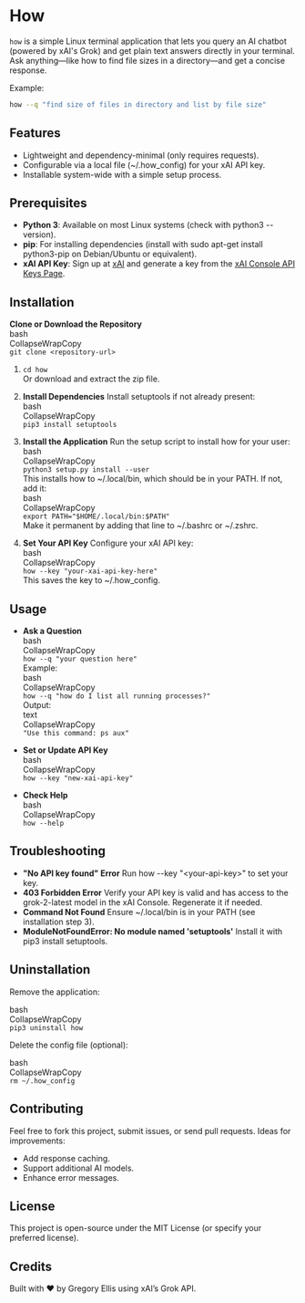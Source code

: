 # How

`how` is a simple Linux terminal application that lets you query an AI chatbot (powered by xAI's Grok) and get plain text answers directly in your terminal. Ask anything—like how to find file sizes in a directory—and get a concise response.

Example:
```bash
how --q "find size of files in directory and list by file size"
```

## **Features**

* Lightweight and dependency-minimal (only requires requests).  
* Configurable via a local file (\~/.how\_config) for your xAI API key.  
* Installable system-wide with a simple setup process.

## **Prerequisites**

* **Python 3**: Available on most Linux systems (check with python3 \--version).  
* **pip**: For installing dependencies (install with sudo apt-get install python3-pip on Debian/Ubuntu or equivalent).  
* **xAI API Key**: Sign up at [xAI](https://x.ai) and generate a key from the [xAI Console API Keys Page](https://console.x.ai).

## **Installation**

**Clone or Download the Repository**  
 bash  
CollapseWrapCopy  
`git clone <repository-url>`

1. `cd how`  
    Or download and extract the zip file.  
2. **Install Dependencies** Install setuptools if not already present:  
    bash  
   CollapseWrapCopy  
   `pip3 install setuptools`

3. **Install the Application** Run the setup script to install how for your user:  
    bash  
   CollapseWrapCopy  
   `python3 setup.py install --user`  
    This installs how to \~/.local/bin, which should be in your PATH. If not, add it:  
    bash  
   CollapseWrapCopy  
   `export PATH="$HOME/.local/bin:$PATH"`  
    Make it permanent by adding that line to \~/.bashrc or \~/.zshrc.  
4. **Set Your API Key** Configure your xAI API key:  
    bash  
   CollapseWrapCopy  
   `how --key "your-xai-api-key-here"`  
    This saves the key to \~/.how\_config.

## **Usage**

* **Ask a Question**  
   bash  
  CollapseWrapCopy  
  `how --q "your question here"`  
   Example:  
   bash  
  CollapseWrapCopy  
  `how --q "how do I list all running processes?"`  
   Output:  
   text  
  CollapseWrapCopy  
  `"Use this command: ps aux"`

* **Set or Update API Key**  
   bash  
  CollapseWrapCopy  
  `how --key "new-xai-api-key"`

* **Check Help**  
   bash  
  CollapseWrapCopy  
  `how --help`

## **Troubleshooting**

* **"No API key found" Error** Run how \--key "\<your-api-key\>" to set your key.  
* **403 Forbidden Error** Verify your API key is valid and has access to the grok-2-latest model in the xAI Console. Regenerate it if needed.  
* **Command Not Found** Ensure \~/.local/bin is in your PATH (see installation step 3).  
* **ModuleNotFoundError: No module named 'setuptools'** Install it with pip3 install setuptools.

## **Uninstallation**

Remove the application:

bash  
CollapseWrapCopy  
`pip3 uninstall how`

Delete the config file (optional):

bash  
CollapseWrapCopy  
`rm ~/.how_config`

## **Contributing**

Feel free to fork this project, submit issues, or send pull requests. Ideas for improvements:

* Add response caching.  
* Support additional AI models.  
* Enhance error messages.

## **License**

This project is open-source under the MIT License (or specify your preferred license).

## **Credits**

Built with ❤️ by Gregory Ellis using xAI’s Grok API.
 

